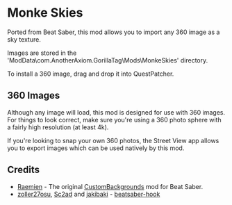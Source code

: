 # Monke Skies
Ported from Beat Saber, this mod allows you to import any 360 image as a sky texture.

Images are stored in the 'ModData\com.AnotherAxiom.GorillaTag\Mods\MonkeSkies' directory.

To install a 360 image, drag and drop it into QuestPatcher.
## 360 Images

Although any image will load, this mod is designed for use with 360 images. For things to look correct, make sure you're using a 360 photo sphere with a fairly high resolution (at least 4k).

If you're looking to snap your own 360 photos, the Street View app allows you to export images which can be used natively by this mod.

## Credits

* [Raemien](https://github.com/raemien) - The original [CustomBackgrounds](https://github.com/Raemien/CustomBackgroundsQuest) mod for Beat Saber.
* [zoller27osu](https://github.com/zoller27osu), [Sc2ad](https://github.com/Sc2ad) and [jakibaki](https://github.com/jakibaki) - [beatsaber-hook](https://github.com/sc2ad/beatsaber-hook)
